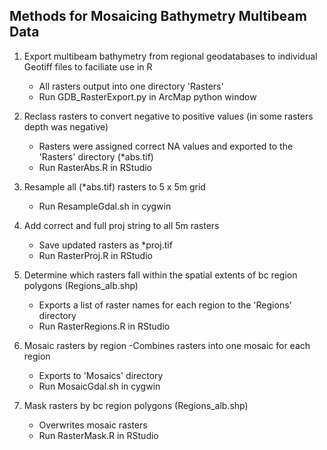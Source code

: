 Methods for Mosaicing Bathymetry Multibeam Data
------------------------------------------------

1) Export multibeam bathymetry from regional geodatabases to individual Geotiff files to faciliate use in R
	- All rasters output into one directory 'Rasters'
	- Run GDB_RasterExport.py in ArcMap python window

2) Reclass rasters to convert negative to positive values (in some rasters depth was negative)
	- Rasters were assigned correct NA values and exported to the 'Rasters' directory (*abs.tif)
	- Run RasterAbs.R in RStudio

3) Resample all (*abs.tif) rasters to 5 x 5m grid
	- Run ResampleGdal.sh in cygwin
	
5) Add correct and full proj string to all 5m rasters
	- Save updated rasters as *proj.tif
	- Run RasterProj.R in RStudio
	
4) Determine which rasters fall within the spatial extents of bc region polygons (Regions_alb.shp)
	- Exports a list of raster names for each region to the 'Regions' directory
	- Run RasterRegions.R in RStudio

5) Mosaic rasters by region
	-Combines rasters into one mosaic for each region
	- Exports to 'Mosaics' directory
	- Run MosaicGdal.sh in cygwin
	
6) Mask rasters by bc region polygons (Regions_alb.shp)
	- Overwrites mosaic rasters
	- Run RasterMask.R in RStudio